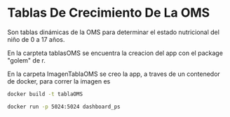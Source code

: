 # Tablas De Crecimiento De La OMS

Son tablas dinámicas de la OMS para determinar el estado nutricional del niño de 0 a 17 años.

En la carpteta tablasOMS se encuentra la creacion del app con el package "golem" de r.

En la carpeta ImagenTablaOMS se creo la app, a traves de un contenedor de docker, para correr la imagen es

```bash
docker build -t tablaOMS
```

```bash
docker run -p 5024:5024 dashboard_ps
```